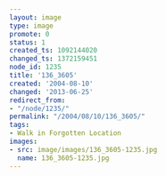 ```yaml
---
layout: image
type: image
promote: 0
status: 1
created_ts: 1092144020
changed_ts: 1372159451
node_id: 1235
title: '136_3605'
created: '2004-08-10'
changed: '2013-06-25'
redirect_from:
- "/node/1235/"
permalink: "/2004/08/10/136_3605/"
tags:
- Walk in Forgotten Location
images:
- src: image/images/136_3605-1235.jpg
  name: 136_3605-1235.jpg
---
```


